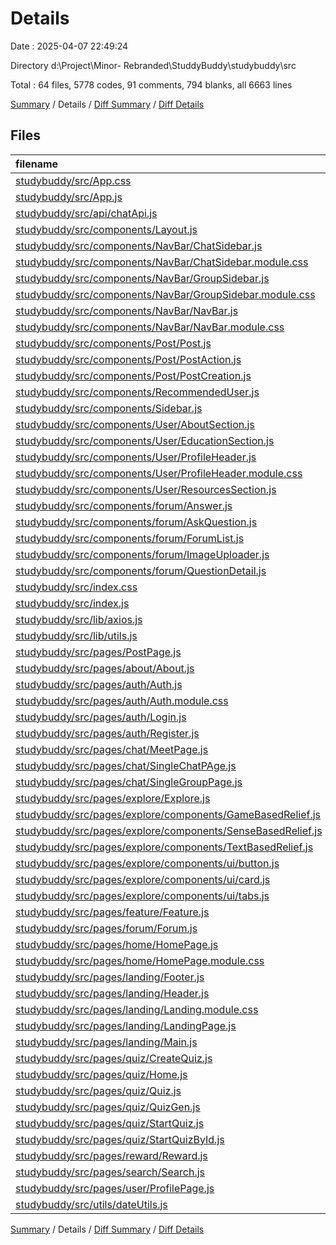 # Details

Date : 2025-04-07 22:49:24

Directory d:\\Project\\Minor- Rebranded\\StuddyBuddy\\studybuddy\\src

Total : 64 files,  5778 codes, 91 comments, 794 blanks, all 6663 lines

[Summary](results.md) / Details / [Diff Summary](diff.md) / [Diff Details](diff-details.md)

## Files
| filename | language | code | comment | blank | total |
| :--- | :--- | ---: | ---: | ---: | ---: |
| [studybuddy/src/App.css](/studybuddy/src/App.css) | CSS | 0 | 0 | 1 | 1 |
| [studybuddy/src/App.js](/studybuddy/src/App.js) | JavaScript | 66 | 0 | 12 | 78 |
| [studybuddy/src/api/chatApi.js](/studybuddy/src/api/chatApi.js) | JavaScript | 17 | 0 | 5 | 22 |
| [studybuddy/src/components/Layout.js](/studybuddy/src/components/Layout.js) | JavaScript | 14 | 0 | 2 | 16 |
| [studybuddy/src/components/NavBar/ChatSidebar.js](/studybuddy/src/components/NavBar/ChatSidebar.js) | JavaScript | 60 | 2 | 10 | 72 |
| [studybuddy/src/components/NavBar/ChatSidebar.module.css](/studybuddy/src/components/NavBar/ChatSidebar.module.css) | CSS | 46 | 0 | 7 | 53 |
| [studybuddy/src/components/NavBar/GroupSidebar.js](/studybuddy/src/components/NavBar/GroupSidebar.js) | JavaScript | 124 | 4 | 18 | 146 |
| [studybuddy/src/components/NavBar/GroupSidebar.module.css](/studybuddy/src/components/NavBar/GroupSidebar.module.css) | CSS | 118 | 0 | 17 | 135 |
| [studybuddy/src/components/NavBar/NavBar.js](/studybuddy/src/components/NavBar/NavBar.js) | JavaScript | 100 | 0 | 16 | 116 |
| [studybuddy/src/components/NavBar/NavBar.module.css](/studybuddy/src/components/NavBar/NavBar.module.css) | CSS | 123 | 2 | 25 | 150 |
| [studybuddy/src/components/Post/Post.js](/studybuddy/src/components/Post/Post.js) | JavaScript | 176 | 1 | 16 | 193 |
| [studybuddy/src/components/Post/PostAction.js](/studybuddy/src/components/Post/PostAction.js) | JavaScript | 8 | 0 | 0 | 8 |
| [studybuddy/src/components/Post/PostCreation.js](/studybuddy/src/components/Post/PostCreation.js) | JavaScript | 96 | 0 | 12 | 108 |
| [studybuddy/src/components/RecommendedUser.js](/studybuddy/src/components/RecommendedUser.js) | JavaScript | 123 | 0 | 12 | 135 |
| [studybuddy/src/components/Sidebar.js](/studybuddy/src/components/Sidebar.js) | JavaScript | 70 | 0 | 4 | 74 |
| [studybuddy/src/components/User/AboutSection.js](/studybuddy/src/components/User/AboutSection.js) | JavaScript | 48 | 0 | 2 | 50 |
| [studybuddy/src/components/User/EducationSection.js](/studybuddy/src/components/User/EducationSection.js) | JavaScript | 113 | 0 | 6 | 119 |
| [studybuddy/src/components/User/ProfileHeader.js](/studybuddy/src/components/User/ProfileHeader.js) | JavaScript | 236 | 0 | 24 | 260 |
| [studybuddy/src/components/User/ProfileHeader.module.css](/studybuddy/src/components/User/ProfileHeader.module.css) | CSS | 107 | 0 | 23 | 130 |
| [studybuddy/src/components/User/ResourcesSection.js](/studybuddy/src/components/User/ResourcesSection.js) | JavaScript | 169 | 5 | 16 | 190 |
| [studybuddy/src/components/forum/Answer.js](/studybuddy/src/components/forum/Answer.js) | JavaScript | 95 | 2 | 13 | 110 |
| [studybuddy/src/components/forum/AskQuestion.js](/studybuddy/src/components/forum/AskQuestion.js) | JavaScript | 126 | 1 | 18 | 145 |
| [studybuddy/src/components/forum/ForumList.js](/studybuddy/src/components/forum/ForumList.js) | JavaScript | 125 | 0 | 13 | 138 |
| [studybuddy/src/components/forum/ImageUploader.js](/studybuddy/src/components/forum/ImageUploader.js) | JavaScript | 62 | 2 | 12 | 76 |
| [studybuddy/src/components/forum/QuestionDetail.js](/studybuddy/src/components/forum/QuestionDetail.js) | JavaScript | 184 | 0 | 24 | 208 |
| [studybuddy/src/index.css](/studybuddy/src/index.css) | CSS | 3 | 1 | 1 | 5 |
| [studybuddy/src/index.js](/studybuddy/src/index.js) | JavaScript | 20 | 0 | 5 | 25 |
| [studybuddy/src/lib/axios.js](/studybuddy/src/lib/axios.js) | JavaScript | 8 | 0 | 1 | 9 |
| [studybuddy/src/lib/utils.js](/studybuddy/src/lib/utils.js) | JavaScript | 3 | 0 | 1 | 4 |
| [studybuddy/src/pages/PostPage.js](/studybuddy/src/pages/PostPage.js) | JavaScript | 31 | 0 | 7 | 38 |
| [studybuddy/src/pages/about/About.js](/studybuddy/src/pages/about/About.js) | JavaScript | 22 | 0 | 11 | 33 |
| [studybuddy/src/pages/auth/Auth.js](/studybuddy/src/pages/auth/Auth.js) | JavaScript | 59 | 2 | 5 | 66 |
| [studybuddy/src/pages/auth/Auth.module.css](/studybuddy/src/pages/auth/Auth.module.css) | CSS | 222 | 1 | 33 | 256 |
| [studybuddy/src/pages/auth/Login.js](/studybuddy/src/pages/auth/Login.js) | JavaScript | 54 | 4 | 7 | 65 |
| [studybuddy/src/pages/auth/Register.js](/studybuddy/src/pages/auth/Register.js) | JavaScript | 76 | 4 | 9 | 89 |
| [studybuddy/src/pages/chat/MeetPage.js](/studybuddy/src/pages/chat/MeetPage.js) | JavaScript | 35 | 0 | 9 | 44 |
| [studybuddy/src/pages/chat/SingleChatPAge.js](/studybuddy/src/pages/chat/SingleChatPAge.js) | JavaScript | 126 | 3 | 16 | 145 |
| [studybuddy/src/pages/chat/SingleGroupPage.js](/studybuddy/src/pages/chat/SingleGroupPage.js) | JavaScript | 163 | 3 | 21 | 187 |
| [studybuddy/src/pages/explore/Explore.js](/studybuddy/src/pages/explore/Explore.js) | JavaScript | 50 | 1 | 11 | 62 |
| [studybuddy/src/pages/explore/components/GameBasedRelief.js](/studybuddy/src/pages/explore/components/GameBasedRelief.js) | JavaScript | 279 | 28 | 47 | 354 |
| [studybuddy/src/pages/explore/components/SenseBasedRelief.js](/studybuddy/src/pages/explore/components/SenseBasedRelief.js) | JavaScript | 345 | 14 | 42 | 401 |
| [studybuddy/src/pages/explore/components/TextBasedRelief.js](/studybuddy/src/pages/explore/components/TextBasedRelief.js) | JavaScript | 258 | 0 | 30 | 288 |
| [studybuddy/src/pages/explore/components/ui/button.js](/studybuddy/src/pages/explore/components/ui/button.js) | JavaScript | 32 | 0 | 7 | 39 |
| [studybuddy/src/pages/explore/components/ui/card.js](/studybuddy/src/pages/explore/components/ui/card.js) | JavaScript | 34 | 0 | 10 | 44 |
| [studybuddy/src/pages/explore/components/ui/tabs.js](/studybuddy/src/pages/explore/components/ui/tabs.js) | JavaScript | 38 | 0 | 8 | 46 |
| [studybuddy/src/pages/feature/Feature.js](/studybuddy/src/pages/feature/Feature.js) | JavaScript | 22 | 0 | 10 | 32 |
| [studybuddy/src/pages/forum/Forum.js](/studybuddy/src/pages/forum/Forum.js) | JavaScript | 16 | 0 | 4 | 20 |
| [studybuddy/src/pages/home/HomePage.js](/studybuddy/src/pages/home/HomePage.js) | JavaScript | 60 | 0 | 12 | 72 |
| [studybuddy/src/pages/home/HomePage.module.css](/studybuddy/src/pages/home/HomePage.module.css) | CSS | 21 | 0 | 4 | 25 |
| [studybuddy/src/pages/landing/Footer.js](/studybuddy/src/pages/landing/Footer.js) | JavaScript | 77 | 0 | 7 | 84 |
| [studybuddy/src/pages/landing/Header.js](/studybuddy/src/pages/landing/Header.js) | JavaScript | 60 | 0 | 7 | 67 |
| [studybuddy/src/pages/landing/Landing.module.css](/studybuddy/src/pages/landing/Landing.module.css) | CSS | 207 | 7 | 35 | 249 |
| [studybuddy/src/pages/landing/LandingPage.js](/studybuddy/src/pages/landing/LandingPage.js) | JavaScript | 24 | 0 | 9 | 33 |
| [studybuddy/src/pages/landing/Main.js](/studybuddy/src/pages/landing/Main.js) | JavaScript | 168 | 0 | 7 | 175 |
| [studybuddy/src/pages/quiz/CreateQuiz.js](/studybuddy/src/pages/quiz/CreateQuiz.js) | JavaScript | 157 | 0 | 16 | 173 |
| [studybuddy/src/pages/quiz/Home.js](/studybuddy/src/pages/quiz/Home.js) | JavaScript | 120 | 0 | 14 | 134 |
| [studybuddy/src/pages/quiz/Quiz.js](/studybuddy/src/pages/quiz/Quiz.js) | JavaScript | 21 | 0 | 3 | 24 |
| [studybuddy/src/pages/quiz/QuizGen.js](/studybuddy/src/pages/quiz/QuizGen.js) | JavaScript | 58 | 0 | 9 | 67 |
| [studybuddy/src/pages/quiz/StartQuiz.js](/studybuddy/src/pages/quiz/StartQuiz.js) | JavaScript | 161 | 3 | 23 | 187 |
| [studybuddy/src/pages/quiz/StartQuizById.js](/studybuddy/src/pages/quiz/StartQuizById.js) | JavaScript | 163 | 0 | 19 | 182 |
| [studybuddy/src/pages/reward/Reward.js](/studybuddy/src/pages/reward/Reward.js) | JavaScript | 9 | 0 | 2 | 11 |
| [studybuddy/src/pages/search/Search.js](/studybuddy/src/pages/search/Search.js) | JavaScript | 123 | 1 | 11 | 135 |
| [studybuddy/src/pages/user/ProfilePage.js](/studybuddy/src/pages/user/ProfilePage.js) | JavaScript | 42 | 0 | 12 | 54 |
| [studybuddy/src/utils/dateUtils.js](/studybuddy/src/utils/dateUtils.js) | JavaScript | 5 | 0 | 1 | 6 |

[Summary](results.md) / Details / [Diff Summary](diff.md) / [Diff Details](diff-details.md)